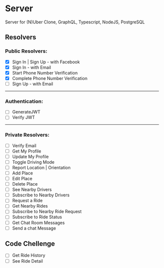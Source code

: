 # Server

Server for (N)Uber Clone, GraphQL, Typescript, NodeJS, PostgreSQL

## Resolvers

### Public Resolvers: 
- [x] Sign In | Sign Up - with Facebook
- [x] Sign In - with Email 
- [x] Start Phone Number Verification
- [x] Complete Phone Number Verification
- [ ] Sign Up - with Email

---

### Authentication: 

- [ ] GenerateJWT
- [ ] Verify JWT

---

### Private Resolvers: 

- [ ] Verify Email
- [ ] Get My Profile
- [ ] Update My Profile
- [ ] Toggle Driving Mode
- [ ] Report Location | Orientation
- [ ] Add Place
- [ ] Edit Place
- [ ] Delete Place
- [ ] See Nearby Drivers
- [ ] Subscribe to Nearby Drivers
- [ ] Request a Ride
- [ ] Get Nearby Rides
- [ ] Subscribe to Nearby Ride Request
- [ ] Subscribe to Ride Status
- [ ] Get Chat Room Messages
- [ ] Send a chat Message

## Code Chellenge
- [ ] Get Ride History
- [ ] See Ride Detail 